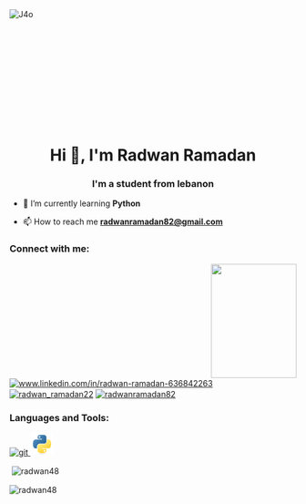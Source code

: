 <img src="https://user-images.githubusercontent.com/148088810/277110372-2bf6dd84-803c-466d-b074-941e2fdb86b1.gif" alt="J4o" width="1000" height= "200" style="max-width: 100%; display: inline-block;" data-target="animated-image.originalImage">
<h1 align="center">Hi 👋, I'm Radwan Ramadan</h1>
<h3 align="center">I'm a student from lebanon</h3>


- 🌱 I’m currently learning **Python**

- 📫 How to reach me **radwanramadan82@gmail.com**

<h3 align="left">Connect with me:</h3>
<p align="left">
<img align ="right" height="200" width="150" src="https://media0.giphy.com/media/v1.Y2lkPTc5MGI3NjExNXg5MDYyOXM2ZDYzNG1za3d3c2xiZzd0bGdla2thZGpoa2pnbmlsdyZlcD12MV9pbnRlcm5hbF9naWZfYnlfaWQmY3Q9cw/Ll22OhMLAlVDb8UQWe/giphy.gif">

<a href="https://linkedin.com/in/www.linkedin.com/in/radwan-ramadan-636842263" target="blank"><img align="center" src="https://raw.githubusercontent.com/rahuldkjain/github-profile-readme-generator/master/src/images/icons/Social/linked-in-alt.svg" alt="www.linkedin.com/in/radwan-ramadan-636842263" height="30" width="40" /></a>
<a href="https://instagram.com/radwan_ramadan22" target="blank"><img align="center" src="https://raw.githubusercontent.com/rahuldkjain/github-profile-readme-generator/master/src/images/icons/Social/instagram.svg" alt="radwan_ramadan22" height="30" width="40" /></a>
<a href="https://www.hackerrank.com/radwanramadan82" target="blank"><img align="center" src="https://raw.githubusercontent.com/rahuldkjain/github-profile-readme-generator/master/src/images/icons/Social/hackerrank.svg" alt="radwanramadan82" height="30" width="40" /></a>
</p>

<h3 align="left">Languages and Tools:</h3>
<p align="left"> <a href="https://git-scm.com/" target="_blank" rel="noreferrer"> <img src="https://www.vectorlogo.zone/logos/git-scm/git-scm-icon.svg" alt="git" width="40" height="40"/> </a> <a href="https://www.python.org" target="_blank" rel="noreferrer"> <img src="https://raw.githubusercontent.com/devicons/devicon/master/icons/python/python-original.svg" alt="python" width="40" height="40"/> </a> </p>


<p>&nbsp;<img align="center" src="https://github-readme-stats.vercel.app/api?username=radwan48&show_icons=true&theme=dark&hide_border=true&locale=en" alt="radwan48" /></p>

<p><img align="center" src="https://github-readme-streak-stats.herokuapp.com/?user=radwan48&theme=dark" alt="radwan48" /></p>

